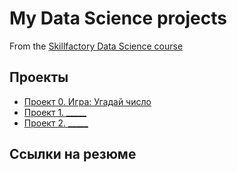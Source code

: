 # My Data Science projects
From the [Skillfactory Data Science course](https://skillfactory.ru/data-scientlist)

## Проекты

* [Проект 0. Игра: Угадай число](https://github.com/ArtemKutushev/sf_data_science/tree/main/project_0)
* [Проект 1. _____](_____)
* [Проект 2. _____](_____)

## Ссылки на резюме
